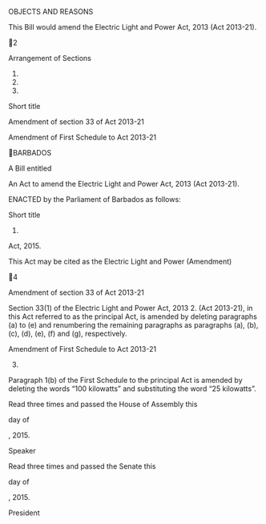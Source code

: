OBJECTS AND REASONS

This Bill would amend the Electric Light and Power Act, 2013 (Act 2013-21).

2

Arrangement of Sections

1.

2.

3.

Short title

Amendment of section 33 of Act 2013-21

Amendment of First Schedule to Act 2013-21

BARBADOS

A Bill entitled

An Act to amend the Electric Light and Power Act, 2013 (Act 2013-21).

ENACTED by the Parliament of Barbados as follows:

Short title

1.
Act, 2015.

This Act may be cited as the Electric Light and Power (Amendment)

4

Amendment of section 33 of Act 2013-21

Section  33(1)  of  the  Electric  Light  and  Power  Act,  2013
2.
(Act 2013-21), in this Act referred to as the principal Act, is amended by deleting
paragraphs  (a)  to  (e)  and  renumbering  the  remaining  paragraphs  as
paragraphs (a), (b), (c), (d), (e), (f) and (g), respectively.

Amendment of First Schedule to Act 2013-21

3.
Paragraph 1(b) of the First Schedule to the principal Act is amended
by  deleting  the  words  “100  kilowatts”  and  substituting  the  word  “25
kilowatts”.

Read three times and passed the House of Assembly this

day of

, 2015.

Speaker

Read three times and passed the Senate this

day of

, 2015.

President

